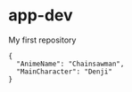 # app-dev
My first repository
```
{
  "AnimeName": "Chainsawman",
  "MainCharacter": "Denji"  
}
```
